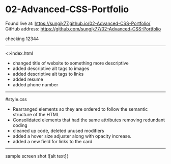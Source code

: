 # 02-Advanced-CSS-Portfolio
Found live at: https://sungjk77.github.io/02-Advanced-CSS-Portfolio/
GitHub address: https://github.com/sungjk77/02-Advanced-CSS-Portfolio

checking 12344

---------------------------------------
<>index.html
- changed title of website to something more descriptive
- added descriptive alt tags to images
- added descriptive alt tags to links
- added resume
- added phone number

---------------------------------------
#style.css
- Rearranged elements so they are ordered to follow the semantic structure of the HTML
- Consolidated elements that had the same attributes removing redundant coding
- cleaned up code, deleted unused modifiers
- added a hover size adjuster along with opacity increase.
- added a new field for links to the card

---------------------------------------
sample screen shot
![alt text](





